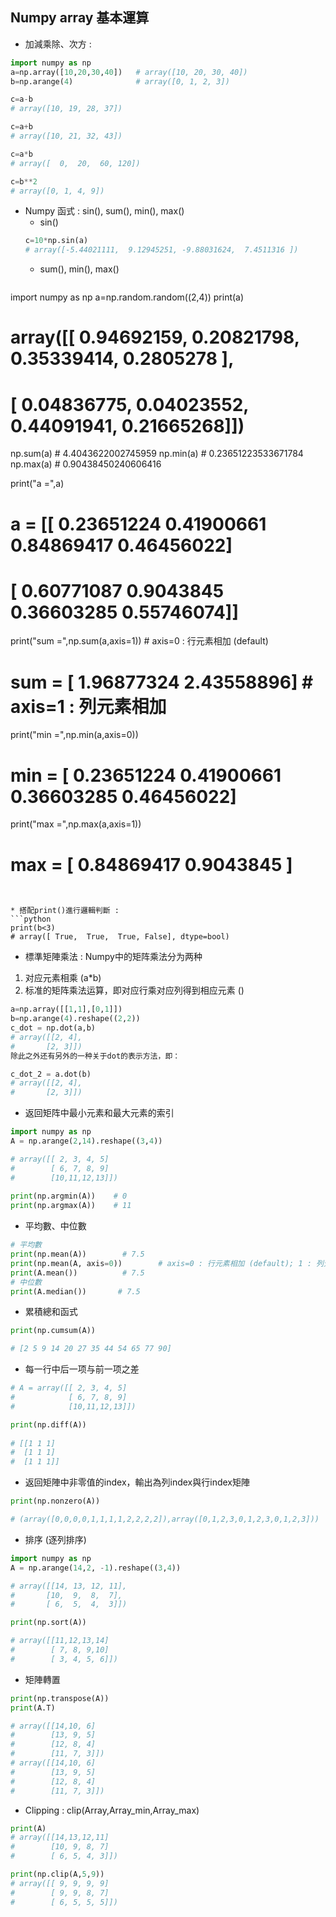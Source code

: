 ## Numpy array 基本運算

* 加減乘除、次方 :
```python
import numpy as np
a=np.array([10,20,30,40])   # array([10, 20, 30, 40])
b=np.arange(4)              # array([0, 1, 2, 3])

c=a-b  
# array([10, 19, 28, 37])

c=a+b  
# array([10, 21, 32, 43])

c=a*b  
# array([  0,  20,  60, 120])

c=b**2  
# array([0, 1, 4, 9])

```

* Numpy 函式 : sin(), sum(), min(), max()
  * sin()
  ```python
  c=10*np.sin(a)  
  # array([-5.44021111,  9.12945251, -9.88031624,  7.4511316 ])
  ```
  * sum(), min(), max()
  ```python
import numpy as np
a=np.random.random((2,4))
print(a)
# array([[ 0.94692159,  0.20821798,  0.35339414,  0.2805278 ],
#        [ 0.04836775,  0.04023552,  0.44091941,  0.21665268]])

np.sum(a)   # 4.4043622002745959
np.min(a)   # 0.23651223533671784
np.max(a)   # 0.90438450240606416

print("a =",a)
# a = [[ 0.23651224  0.41900661  0.84869417  0.46456022]
#      [ 0.60771087  0.9043845   0.36603285  0.55746074]]

print("sum =",np.sum(a,axis=1))     #  axis=0 : 行元素相加 (default) 
# sum = [ 1.96877324  2.43558896]   #  axis=1 : 列元素相加

print("min =",np.min(a,axis=0))
# min = [ 0.23651224  0.41900661  0.36603285  0.46456022]

print("max =",np.max(a,axis=1))
# max = [ 0.84869417  0.9043845 ]
  ```


* 搭配print()進行邏輯判斷 :
```python
print(b<3)  
# array([ True,  True,  True, False], dtype=bool)
```


* 標準矩陣乘法 : Numpy中的矩阵乘法分为两种
1. 对应元素相乘 (a*b)
2. 标准的矩阵乘法运算，即对应行乘对应列得到相应元素 ()

```python
a=np.array([[1,1],[0,1]])
b=np.arange(4).reshape((2,2))
c_dot = np.dot(a,b)
# array([[2, 4],
#       [2, 3]])
除此之外还有另外的一种关于dot的表示方法，即：

c_dot_2 = a.dot(b)
# array([[2, 4],
#       [2, 3]])
```

* 返回矩阵中最小元素和最大元素的索引
```python
import numpy as np
A = np.arange(2,14).reshape((3,4)) 

# array([[ 2, 3, 4, 5]
#        [ 6, 7, 8, 9]
#        [10,11,12,13]])
         
print(np.argmin(A))    # 0
print(np.argmax(A))    # 11
```
* 平均數、中位數
```python
# 平均數
print(np.mean(A))        # 7.5
print(np.mean(A, axis=0))        # axis=0 : 行元素相加 (default); 1 : 列元素
print(A.mean())          # 7.5
# 中位數
print(A.median())       # 7.5
```

* 累積總和函式
```python
print(np.cumsum(A)) 

# [2 5 9 14 20 27 35 44 54 65 77 90]
```

* 每一行中后一项与前一项之差
```python
# A = array([[ 2, 3, 4, 5]
#            [ 6, 7, 8, 9]
#            [10,11,12,13]])

print(np.diff(A)) 
   
# [[1 1 1]
#  [1 1 1]
#  [1 1 1]]
```

* 返回矩陣中非零值的index，輸出為列index與行index矩陣
```python
print(np.nonzero(A))    

# (array([0,0,0,0,1,1,1,1,2,2,2,2]),array([0,1,2,3,0,1,2,3,0,1,2,3]))
```

* 排序 (逐列排序)
```python
import numpy as np
A = np.arange(14,2, -1).reshape((3,4)) 

# array([[14, 13, 12, 11],
#       [10,  9,  8,  7],
#       [ 6,  5,  4,  3]])

print(np.sort(A))    

# array([[11,12,13,14]
#        [ 7, 8, 9,10]
#        [ 3, 4, 5, 6]])
```

* 矩陣轉置
```python
print(np.transpose(A))    
print(A.T)

# array([[14,10, 6]
#        [13, 9, 5]
#        [12, 8, 4]
#        [11, 7, 3]])
# array([[14,10, 6]
#        [13, 9, 5]
#        [12, 8, 4]
#        [11, 7, 3]])
```

* Clipping : clip(Array,Array_min,Array_max)
```python
print(A)
# array([[14,13,12,11]
#        [10, 9, 8, 7]
#        [ 6, 5, 4, 3]])

print(np.clip(A,5,9))    
# array([[ 9, 9, 9, 9]
#        [ 9, 9, 8, 7]
#        [ 6, 5, 5, 5]])
```




